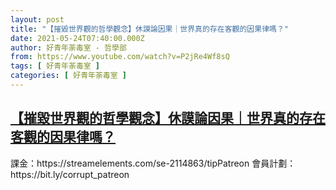 ```yaml
---
layout: post
title: "【摧毀世界觀的哲學觀念】休謨論因果｜世界真的存在客觀的因果律嗎？"
date: 2021-05-24T07:40:00.000Z
author: 好青年荼毒室 - 哲學部
from: https://www.youtube.com/watch?v=P2jRe4Wf8sQ
tags: [ 好青年荼毒室 ]
categories: [ 好青年荼毒室 ]
---
```

<!--1621842000000-->
[【摧毀世界觀的哲學觀念】休謨論因果｜世界真的存在客觀的因果律嗎？](https://www.youtube.com/watch?v=P2jRe4Wf8sQ)
------

<div>
課金：https://streamelements.com/se-2114863/tipPatreon 會員計劃：https://bit.ly/corrupt_patreon
</div>
